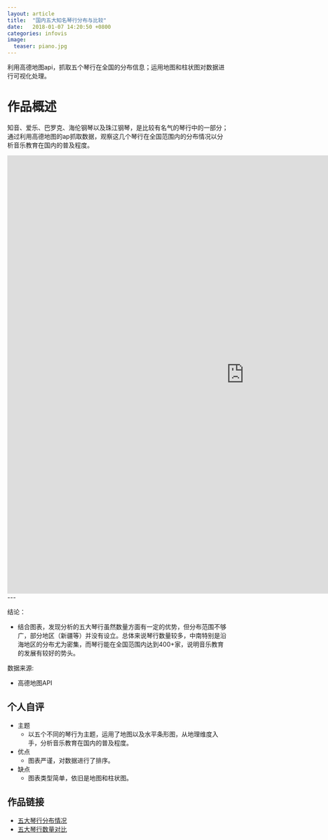 ```yaml
---
layout: article
title:  "国内五大知名琴行分布与比较"
date:   2018-01-07 14:20:50 +0800
categories: infovis
image:
  teaser: piano.jpg
---
```

利用高德地图api，抓取五个琴行在全国的分布信息；运用地图和柱状图对数据进行可视化处理。

# 作品概述
知音、爱乐、巴罗克、海伦钢琴以及珠江钢琴，是比较有名气的琴行中的一部分；通过利用高德地图的ap抓取数据，观察这几个琴行在全国范围内的分布情况以分析音乐教育在国内的普及程度。


<iframe src="https://public.tableau.com/views/_18368/3?:embed=y&:display_count=yes&publish=yes" width="1080px" height="1000px" frameborder="0"></iframe>
---

结论：
- 结合图表，发现分析的五大琴行虽然数量方面有一定的优势，但分布范围不够广，部分地区（新疆等）并没有设立。总体来说琴行数量较多，中南特别是沿海地区的分布尤为密集，而琴行能在全国范围内达到400+家，说明音乐教育的发展有较好的势头。

数据来源:
- 高德地图API

## 个人自评
- 主题
  - 以五个不同的琴行为主题，运用了地图以及水平条形图，从地理维度入手，分析音乐教育在国内的普及程度。
- 优点
  - 图表严谨，对数据进行了排序。
- 缺点
  - 图表类型简单，依旧是地图和柱状图。
  
## 作品链接
- <a href="https://public.tableau.com/profile/.63942410#!/vizhome/_18368/1_1" target="_blank">五大琴行分布情况</a>
- <a href="https://public.tableau.com/profile/.63942410#!/vizhome/_18368/2_1" target="_blank">五大琴行数量对比</a>
